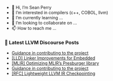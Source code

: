 - 👋 Hi, I’m Sean Perry
- 👀 I’m interested in compilers (c++, COBOL, llvm)
- 🌱 I’m currently learning ...
- 💞️ I’m looking to collaborate on ...
- 📫 How to reach me ...

<!---
s66perry/s66perry is a ✨ special ✨ repository because its `README.md` (this file) appears on your GitHub profile.
You can click the Preview link to take a look at your changes.
--->
### 📕 Latest LLVM Discourse Posts

<!-- DISCOURSE-LLVM:START -->
- [Guidance in contributing to the project](https://discourse.llvm.org/t/guidance-in-contributing-to-the-project/69008#post_7)
- [[LLD] Linker Improvements for Embedded](https://discourse.llvm.org/t/lld-linker-improvements-for-embedded/68129#post_14)
- [[MLIR] Optimizing MLIR’s Presburger library](https://discourse.llvm.org/t/mlir-optimizing-mlir-s-presburger-library/68213#post_4)
- [Guidance in contributing to the project](https://discourse.llvm.org/t/guidance-in-contributing-to-the-project/69008#post_6)
- [[RFC] Lightweight LLVM IR Checkpointing](https://discourse.llvm.org/t/rfc-lightweight-llvm-ir-checkpointing/68446?page=3#post_44)
<!-- DISCOURSE-LLVM:END -->
